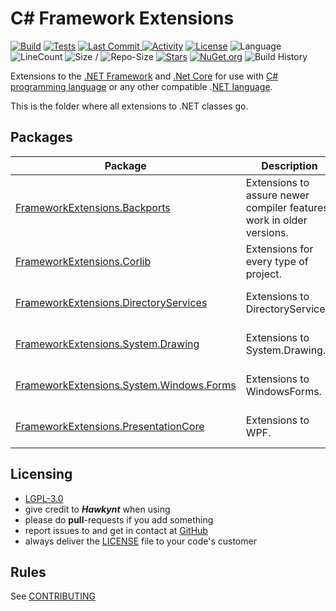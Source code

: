 # C# Framework Extensions

[![Build](https://github.com/Hawkynt/C--FrameworkExtensions/actions/workflows/Build.yml/badge.svg)](https://github.com/Hawkynt/C--FrameworkExtensions/actions/workflows/Build.yml)
[![Tests](https://github.com/Hawkynt/C--FrameworkExtensions/actions/workflows/Tests.yml/badge.svg)](https://github.com/Hawkynt/C--FrameworkExtensions/actions/workflows/Tests.yml)
[![Last Commit](https://img.shields.io/github/last-commit/Hawkynt/C--FrameworkExtensions?branch=master) ![Activity](https://img.shields.io/github/commit-activity/y/Hawkynt/C--FrameworkExtensions?branch=master)](https://github.com/Hawkynt/C--FrameworkExtensions/commits/master)
[![License](https://img.shields.io/badge/License-LGPL_3.0-blue)](https://licenses.nuget.org/LGPL-3.0-or-later)
![Language](https://img.shields.io/github/languages/top/Hawkynt/C--FrameworkExtensions?color=purple)
![LineCount](https://tokei.rs/b1/github/Hawkynt/C--FrameworkExtensions?color=magenta)
![Size](https://img.shields.io/github/languages/code-size/Hawkynt/C--FrameworkExtensions?color=green) /
 ![Repo-Size](https://img.shields.io/github/repo-size/Hawkynt/C--FrameworkExtensions?color=red)
[![Stars](https://img.shields.io/github/stars/Hawkynt/C--FrameworkExtensions?color=yellow)](https://github.com/Hawkynt/C--FrameworkExtensions/stargazers)
[![NuGet.org](https://img.shields.io/badge/Packages_on-NuGet.org-dodgerblue)](https://www.nuget.org/profiles/Hawkynt)
![Build History](https://buildstats.info/github/chart/hawkynt/C--FrameworkExtensions)

Extensions to the [.NET Framework](https://en.wikipedia.org/wiki/.NET_Framework) and [.Net Core](https://en.wikipedia.org/wiki/.NET) for use with [C# programming language](https://en.wikipedia.org/wiki/C_Sharp_(programming_language)) or any other compatible .[NET language](https://en.wikipedia.org/wiki/List_of_.NET_libraries_and_frameworks).

This is the folder where all extensions to .NET classes go.

## Packages

| Package | Description | Version | Downloads |
| --- | --- | --- | --- |
| [FrameworkExtensions.Backports](https://www.nuget.org/packages/FrameworkExtensions.Backports) | Extensions to assure newer compiler features work in older versions. | [![NuGet Version](https://img.shields.io/nuget/v/FrameworkExtensions.Backports)](https://www.nuget.org/packages/FrameworkExtensions.Backports/) | [![NuGet Downloads](https://img.shields.io/nuget/dt/FrameworkExtensions.Backports)](https://www.nuget.org/stats/packages/FrameworkExtensions.Backports?groupby=Version) |
| [FrameworkExtensions.Corlib](https://www.nuget.org/packages/FrameworkExtensions.Corlib) | Extensions for every type of project. | [![NuGet Version](https://img.shields.io/nuget/v/FrameworkExtensions.Corlib)](https://www.nuget.org/packages/FrameworkExtensions.Corlib/) | [![NuGet Dwonloads](https://img.shields.io/nuget/dt/FrameworkExtensions.Corlib)](https://www.nuget.org/stats/packages/FrameworkExtensions.Corlib?groupby=Version) |
| [FrameworkExtensions.DirectoryServices](https://www.nuget.org/packages/FrameworkExtensions.DirectoryServices) | Extensions to DirectoryServices. | [![NuGet Version](https://img.shields.io/nuget/v/FrameworkExtensions.DirectoryServices)](https://www.nuget.org/packages/FrameworkExtensions.DirectoryServices/) | [![NuGet Downloads](https://img.shields.io/nuget/dt/FrameworkExtensions.DirectoryServices)](https://www.nuget.org/stats/packages/FrameworkExtensions.DirectoryServices?groupby=Version) |
| [FrameworkExtensions.System.Drawing](https://www.nuget.org/packages/FrameworkExtensions.System.Drawing) | Extensions to System.Drawing. | [![NuGet Version](https://img.shields.io/nuget/v/FrameworkExtensions.System.Drawing)](https://www.nuget.org/packages/FrameworkExtensions.System.Drawing/) | [![NuGet Downloads](https://img.shields.io/nuget/dt/FrameworkExtensions.System.Drawing)](https://www.nuget.org/stats/packages/FrameworkExtensions.System.Drawing?groupby=Version) |
| [FrameworkExtensions.System.Windows.Forms](https://www.nuget.org/packages/FrameworkExtensions.System.Windows.Forms) | Extensions to WindowsForms. | [![NuGet Version](https://img.shields.io/nuget/v/FrameworkExtensions.System.Windows.Forms)](https://www.nuget.org/packages/FrameworkExtensions.System.Windows.Forms/) | [![NuGet Version](https://img.shields.io/nuget/dt/FrameworkExtensions.System.Windows.Forms)](https://www.nuget.org/stats/packages/FrameworkExtensions.System.Windows.Forms?groupby=Version) |
| [FrameworkExtensions.PresentationCore](https://www.nuget.org/packages/FrameworkExtensions.PresentationCore) | Extensions to WPF. | [![NuGet Version](https://img.shields.io/nuget/v/FrameworkExtensions.PresentationCore)](https://www.nuget.org/packages/FrameworkExtensions.PresentationCore/) | [![NuGet Downloads](https://img.shields.io/nuget/dt/FrameworkExtensions.PresentationCore)](https://www.nuget.org/stats/packages/FrameworkExtensions.PresentationCore?groupby=Version) |

## Licensing

* [LGPL-3.0](https://en.wikipedia.org/wiki/GNU_Lesser_General_Public_License)
* give credit to ***Hawkynt*** when using
* please do **pull**-requests if you add something
* report issues to and get in contact at [GitHub](https://github.com/Hawkynt/C--FrameworkExtensions)
* always deliver the [LICENSE](https://www.gnu.org/licenses/lgpl-3.0.txt) file to your code's customer

## Rules

See [CONTRIBUTING](CONTRIBUTING.md)
